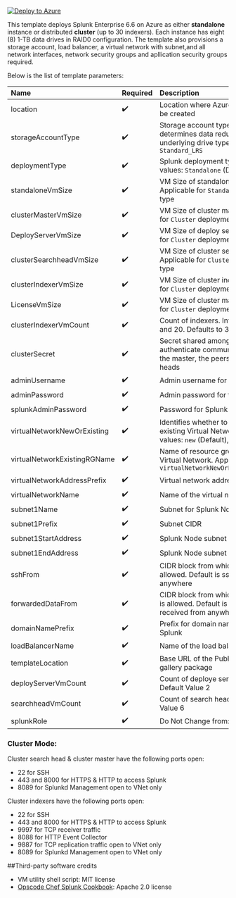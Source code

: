 
[![Deploy to Azure](https://azuredeploy.net/deploybutton.png)](https://portal.azure.com/#create/Microsoft.Template/uri/https%3A%2F%2Fraw.githubusercontent.com%2Fpaulcradduck%2FAZSP%2Fmaster%2Fazuredeploy.json)


This template deploys Splunk Enterprise 6.6 on Azure as either **standalone** instance or distributed **cluster** (up to 30 indexers). Each instance has eight (8) 1-TB data drives in RAID0 configuration. 
The template also provisions a storage account, load balancer, a virtual network with subnet,and all network interfaces, network security groups and apllication security groups required.


Below is the list of template parameters:

| Name   | Required | Description |
|:--- |:--- |:---|
| location | :heavy_check_mark: | Location where Azure resources will be created |
| storageAccountType | :heavy_check_mark: | Storage account type which determines data redundancy and underlying drive type. Defaults to `Standard_LRS` |
| deploymentType | :heavy_check_mark: | Splunk deployment type. Allowed values: `Standalone` (Default), `Cluster` |
| standaloneVmSize | :heavy_check_mark: | VM Size of standalone instance. Applicable for `Standalone` deployment type |
| clusterMasterVmSize | :heavy_check_mark: | VM Size of cluster master. Applicable for `Cluster` deployment type |
| DeployServerVmSize | :heavy_check_mark: | VM Size of deploy server. Applicable for `Cluster` deployment type |
| clusterSearchheadVmSize | :heavy_check_mark: | VM Size of cluster search head. Applicable for `Cluster` deployment type |
| clusterIndexerVmSize | :heavy_check_mark: | VM Size of cluster indexer. Applicable for `Cluster` deployment type |
| LicenseVmSize | :heavy_check_mark: | VM Size of cluster master. Applicable for `Cluster` deployment type |
| clusterIndexerVmCount | :heavy_check_mark: | Count of indexers. Integer between 3 and 20. Defaults to 30 |
| clusterSecret |:heavy_check_mark: | Secret shared among cluster nodes to authenticate communication between the master, the peers and search heads |
| adminUsername | :heavy_check_mark: | Admin username for the VMs |
| adminPassword | :heavy_check_mark: | Admin password for the VMs |
| splunkAdminPassword | :heavy_check_mark: | Password for Splunk admin user |
| virtualNetworkNewOrExisting | :heavy_check_mark: | Identifies whether to use new or existing Virtual Network. Allowed values: `new` (Default), `existing` |
| virtualNetworkExistingRGName | :heavy_check_mark: | Name of resource group of existing Virtual Network. Applicable if `virtualNetworkNewOrExisting=existing` |
| virtualNetworkAddressPrefix | :heavy_check_mark: | Virtual network address CIDR |
| virtualNetworkName | :heavy_check_mark: | Name of the virtual network to be used |
| subnet1Name | :heavy_check_mark: | Subnet for Splunk Nodes |
| subnet1Prefix | :heavy_check_mark: | Subnet CIDR |
| subnet1StartAddress | :heavy_check_mark: | Splunk Node subnet start address |
| subnet1EndAddress | :heavy_check_mark: | Splunk Node subnet end address |
| sshFrom | :heavy_check_mark: | CIDR block from which SSH access is allowed. Default is ssh access from anywhere |
| forwardedDataFrom |:heavy_check_mark: | CIDR block from which forwarded data is allowed. Default is data can be received from anywhere |
| domainNamePrefix | :heavy_check_mark: | Prefix for domain name to access Splunk |
| loadBalancerName | :heavy_check_mark: | Name of the load balancer |
| templateLocation | :heavy_check_mark: | Base URL of the Publisher Template gallery package |
| deployServerVmCount | :heavy_check_mark: | Count of deploye server nodes, Default Value 2 |
| searchheadVmCount | :heavy_check_mark: | Count of search head nodes, Default Value 6 |
| splunkRole | :heavy_check_mark: | Do Not Change from: ["CM","CI","SH"] |



### Cluster Mode:
Cluster search head & cluster master have the following ports open:
* 22 for SSH
* 443 and 8000 for HTTPS & HTTP to access Splunk
* 8089 for Splunkd Management open to VNet only

Cluster indexers have the following ports open:
* 22 for SSH
* 443 and 8000 for HTTPS & HTTP to access Splunk
* 9997 for TCP receiver traffic
* 8088 for HTTP Event Collector
* 9887 for TCP replication traffic open to VNet only
* 8089 for Splunkd Management open to VNet only

##Third-party software credits
- VM utility shell script: MIT license
- [Opscode Chef Splunk Cookbook](https://github.com/rarsan/chef-splunk): Apache 2.0 license
